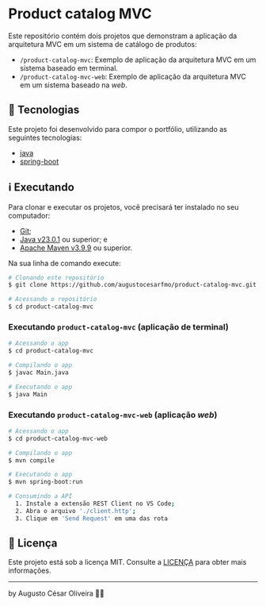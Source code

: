 # Product catalog MVC

Este repositório contém dois projetos que demonstram a aplicação da arquitetura MVC em um sistema de catálogo de produtos:

- `/product-catalog-mvc`: Exemplo de aplicação da arquitetura MVC em um sistema baseado em terminal.
- `/product-catalog-mvc-web`: Exemplo de aplicação da arquitetura MVC em um sistema baseado na _web_.

## 🚀 Tecnologias

Este projeto foi desenvolvido para compor o portfólio, utilizando as seguintes tecnologias:

- [java](https://www.java.com/pt-BR/)
- [spring-boot](https://spring.io/projects/spring-boot)

## ℹ️ Executando

Para clonar e executar os projetos, você precisará ter instalado no seu computador:

- [Git](https://git-scm.com);
- [Java v23.0.1](https://nodejs.org/) ou superior; e
- [Apache Maven v3.9.9](https://maven.apache.org/) ou superior.

Na sua linha de comando execute:

```bash
# Clonando este repositório
$ git clone https://github.com/augustocesarfmo/product-catalog-mvc.git

# Acessando o repositório
$ cd product-catalog-mvc
```

### Executando `product-catalog-mvc` (aplicação de terminal)

```bash
# Acessando o app
$ cd product-catalog-mvc

# Compilando o app
$ javac Main.java

# Executando o app
$ java Main
```

### Executando `product-catalog-mvc-web` (aplicação _web_)

```bash
# Acessando o app
$ cd product-catalog-mvc-web

# Compilando o app
$ mvn compile

# Executando o app
$ mvn spring-boot:run

# Consumindo a API
  1. Instale a extensão REST Client no VS Code;
  2. Abra o arquivo './client.http';
  3. Clique em 'Send Request' em uma das rota
```

## 📝 Licença

Este projeto está sob a licença MIT. Consulte a [LICENÇA](https://github.com/augustocesarfmo/product-catalog-mvc/blob/main/LICENSE.md) para obter mais informações.

---

by Augusto César Oliveira 👐🏼
